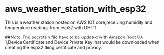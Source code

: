 # aws_weather_station_with_esp32
This is a weather station hosted on AWS IOT core,receiving humidity and temperature readings from esp32 with DHT11.

##Note:
The secrets.h file have to be updated with Amazon Root CA 1,Device Certificate and Device Private Key that would be downloaded when creating the esp32 thing,certificate and privacy. 
